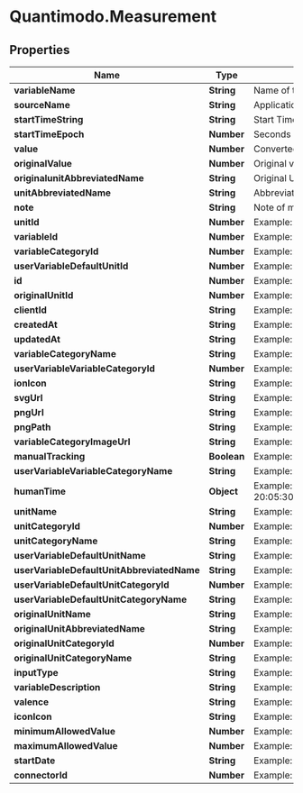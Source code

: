 # Quantimodo.Measurement

## Properties
Name | Type | Description | Notes
------------ | ------------- | ------------- | -------------
**variableName** | **String** | Name of the variable for which we are creating the measurement records | 
**sourceName** | **String** | Application or device used to record the measurement values | 
**startTimeString** | **String** | Start Time for the measurement event in UTC ISO 8601 &#x60;YYYY-MM-DDThh:mm:ss&#x60; | 
**startTimeEpoch** | **Number** | Seconds between the start of the event measured and 1970 (Unix timestamp) | [optional] 
**value** | **Number** | Converted measurement value in requested unit | 
**originalValue** | **Number** | Original value as originally submitted | [optional] 
**originalunitAbbreviatedName** | **String** | Original Unit of measurement as originally submitted | [optional] 
**unitAbbreviatedName** | **String** | Abbreviated name for the unit of measurement | 
**note** | **String** | Note of measurement | [optional] 
**unitId** | **Number** | Example: 23 | [optional] 
**variableId** | **Number** | Example: 5956846 | [optional] 
**variableCategoryId** | **Number** | Example: 13 | [optional] 
**userVariableDefaultUnitId** | **Number** | Example: 23 | [optional] 
**id** | **Number** | Example: 1051466127 | [optional] 
**originalUnitId** | **Number** | Example: 23 | [optional] 
**clientId** | **String** | Example: quantimodo | [optional] 
**createdAt** | **String** | Example: 2017-07-30 21:08:36 | [optional] 
**updatedAt** | **String** | Example: 2017-07-30 21:08:36 | [optional] 
**variableCategoryName** | **String** | Example: Treatments | [optional] 
**userVariableVariableCategoryId** | **Number** | Example: 13 | [optional] 
**ionIcon** | **String** | Example: ion-ios-medkit-outline | [optional] 
**svgUrl** | **String** | Example: https://app.quantimo.do/ionic/Modo/www/img/variable_categories/treatments.svg | [optional] 
**pngUrl** | **String** | Example: https://app.quantimo.do/ionic/Modo/www/img/variable_categories/treatments.png | [optional] 
**pngPath** | **String** | Example: img/variable_categories/treatments.png | [optional] 
**variableCategoryImageUrl** | **String** | Example: https://maxcdn.icons8.com/Color/PNG/96/Healthcare/pill-96.png | [optional] 
**manualTracking** | **Boolean** | Example: 1 | [optional] 
**userVariableVariableCategoryName** | **String** | Example: Treatments | [optional] 
**humanTime** | **Object** | Example: {\&quot;date\&quot;:\&quot;2017-07-30 20:05:30.000000\&quot;,\&quot;timezone_type\&quot;:1,\&quot;timezone\&quot;:\&quot;+00:00\&quot;} | [optional] 
**unitName** | **String** | Example: Count | [optional] 
**unitCategoryId** | **Number** | Example: 6 | [optional] 
**unitCategoryName** | **String** | Example: Miscellany | [optional] 
**userVariableDefaultUnitName** | **String** | Example: Count | [optional] 
**userVariableDefaultUnitAbbreviatedName** | **String** | Example: count | [optional] 
**userVariableDefaultUnitCategoryId** | **Number** | Example: 6 | [optional] 
**userVariableDefaultUnitCategoryName** | **String** | Example: Miscellany | [optional] 
**originalUnitName** | **String** | Example: Count | [optional] 
**originalUnitAbbreviatedName** | **String** | Example: count | [optional] 
**originalUnitCategoryId** | **Number** | Example: 6 | [optional] 
**originalUnitCategoryName** | **String** | Example: Miscellany | [optional] 
**inputType** | **String** | Example: value | [optional] 
**variableDescription** | **String** | Example: negative | [optional] 
**valence** | **String** | Example: negative | [optional] 
**iconIcon** | **String** | Example: ion-sad-outline | [optional] 
**minimumAllowedValue** | **Number** | Example: 1 | [optional] 
**maximumAllowedValue** | **Number** | Example: 5 | [optional] 
**startDate** | **String** | Example: 2014-08-27 | [optional] 
**connectorId** | **Number** | Example: 13 | [optional] 


